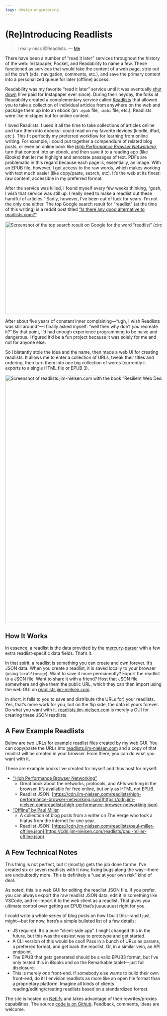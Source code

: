 ```yaml
---
tags: design engineering
---
```


# (Re)Introducing Readlists

> I really miss @Readlists. — [Me](https://twitter.com/jimniels/status/952593010738384897)

There have been a number of “read it later” services throughout the history of the web: Instapaper, Pocket, and Readability to name a few. These functioned as services that would take the content of a web page, strip out all the cruft (ads, navigation, comments, etc.), and save the primary content into a personalized queue for later (offline) access.

Readability was my favorite “read it later” service until it was eventually [shut down](https://en.wikipedia.org/wiki/Readability_(service)) (I’ve paid for Instapaper ever since). During their heyday, the folks at Readability created a complementary service called [Readlists](https://www.theverge.com/2012/5/22/3035904/readlists-readability-create-share-ebook) that allowed you to take a collection of individual articles from anywhere on the web and package them up into an ebook (an `.epub` file, `.mobi` file, etc.). Readlists were like mixtapes but for online content.

I loved Readlists. I used it all the time to take collections of articles online and turn them into ebooks I could read on my favorite devices (kindle, iPad, etc.). This fit perfectly my preferred workflow for learning from online writing. For example, I could put together a compendium of related blog posts, or even an online book like [_High Performance Browser Networking_](https://hpbn.co), turn that content into an ebook, and then save it to a reading app (like iBooks) that let me highlight and annotate passages of text. PDFs are problematic in this regard because each page is, essentially, an image. With an EPUB file, however, I get access to the raw words, which makes working with text much easier (like copy/paste, search, etc).  It’s the web at its finest: raw content, accessible in my preferred format. 

After the service was killed, I found myself every few weeks thinking, “gosh, I wish that service was still up. I really need to make a readlist out these handful of articles.” Sadly, however, I’ve been out of luck for years. I’m not the only one either. The top Google search result for “readlist” (at the time of this writing) is a reddit post titled [“Is there any good alternative to readlists.com?”](https://www.reddit.com/r/kindle/comments/4ud1ba/is_there_any_good_alternative_to_readlistscom/).

<img src="https://cdn.jim-nielsen.com/blog/2021/readlists-google-search.png" alt="Screenshot of the top search result on Google for the word “readlist” (circa December 2020)." width="718" height="296" />

After about five years of constant inner complaining—“ugh, I wish Readlists was still around“—I finally asked myself: “well then why don’t _you_ recreate it?” By that point, I’d had enough experience programming to be naive and dangerous. I figured it’d be a fun project because it was solely for me and not for anyone else.

So I blatantly stole the idea and the name, then made a web UI for creating readlists. It allows me to enter a collection of URLs, tweak their titles and ordering, then turn them into one big collection of words (currently it exports to a single HTML file or EPUB 3).

<img src="https://cdn.jim-nielsen.com/blog/2021/readlists-screenshot.png" alt="Screenshot of readlists.jim-nielsen.com with the book “Resilient Web Design” by Jeremy Keith" width="1002" height="794" />

## How It Works

In essence, a readlist is the data provided by the [mercury-parser](https://github.com/postlight/mercury-parser) with a few extra readlist-specific data fields. That’s it.

In that spirit, a readlist is something you can create and own forever. It’s JSON data. When you create a readlist, it is saved locally to your browser (using `localStorage`). Want to save it more permanently? Export the readlist to a JSON file. Want to share it with a friend? Host that JSON file somewhere and give them the public URL, which they can then import using the web GUI on [readlists.jim-nielsen.com](https://readlists.jim-nielsen.com). 

In short, it falls to you to save and distribute (the URLs for) your readlists. Yes, that’s more work for you, but on the flip side, the data is yours forever. Do what you want with it. [readlists.jim-nielsen.com](https://readlists.jim-nielsen.com) is merely a GUI for creating these JSON readlists.

## A Few Example Readlists

Below are two URLs for example readlist files created by my web GUI. You can copy/paste the URLs into [readlists.jim-nielsen.com](https://readlists.jim-nielsen.com) and a copy of that readlist will be created in your browser. From there, you can do what you want with it.

These are example books I’ve created for myself and thus host for myself:

- [“High Performance Browser Networking”](https://hpbn.co)
    - Great book about the networks, protocols, and APIs working in the browser. It’s available for free online, but only as HTML not EPUB.
    - Readlist JSON: [https://cdn.jim-nielsen.com/readlists/high-performance-browser-networking.json](https://cdn.jim-nielsen.com/readlists/high-performance-browser-networking.json)
- [“Offline” by Paul Miller](https://www.theverge.com/2012/5/8/3007525/paul-miller-offline)
    - A collection of blog posts from a writer on The Verge who took a hiatus from the internet for one year.
    - Readlist JSON: [https://cdn.jim-nielsen.com/readlists/paul-miller-offline.json](https://cdn.jim-nielsen.com/readlists/paul-miller-offline.json)

## A Few Technical Notes

This thing is not perfect, but it (mostly) gets the job done for me. I’ve created six or seven readlists with it now, fixing bugs along the way—there are undoubtedly more. This is definitely a “use at your own risk” kind of deal.

As noted, this is a web GUI for editing the readlist JSON file. If you prefer, you can always export the raw readlist JSON data, edit it in something like VSCode, and re-import it to the web client as a readlist. That gives you ultimate control over getting an EPUB that’s juuuuuuust right for you.

I could write a whole series of blog posts on how I built this—and I just might—but for now, here’s a simple bulleted list of a few details:

- JS required. It’s a pure “client-side app”. I might changed this in the future, but this was the easiest way to prototype and get started.
- A CLI version of this would be cool! Pass in a bunch of URLs as params, a preferred format, and get back the readlist. Or, in a similar vein, an API endpoint.
- The EPUB that gets generated should be a valid EPUB3 format, but I’ve only tested this in iBooks and on the Remarkable tablet—just full disclosure.
- This is merely _one_ front-end. If somebody else wants to build their own front-end, do it! I envision readlists as more like an open file format than a proprietary platform. Imagine all kinds of clients reading/editing/creating readlists based on a standardized format.

The site is hosted on [Netlify](https://www.netlify.com) and takes advantage of their rewrites/proxies capabilities. The source [code is on Github](https://github.com/jimniels/readlists). Feedback, comments, ideas are welcome.
